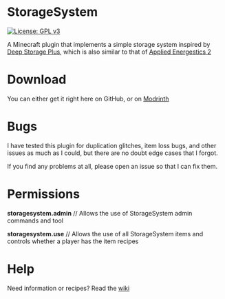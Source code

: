 # StorageSystem
[![License: GPL v3](https://img.shields.io/badge/License-GPLv3-blue.svg)](https://www.gnu.org/licenses/gpl-3.0)

A Minecraft plugin that implements a simple storage system inspired by [Deep Storage Plus](https://github.com/christopherwalkerml/DeepStoragePlus), which is also similar to that of [Applied Energestics 2](https://github.com/AppliedEnergistics/Applied-Energistics-2)

# Download
You can either get it right here on GitHub, or on [Modrinth](https://modrinth.com/plugin/storagesystem/)

# Bugs
I have tested this plugin for duplication glitches, item loss bugs, and other issues as much as I could, but there are no doubt edge cases that I forgot.

If you find any problems at all, please open an issue so that I can fix them.

# Permissions

**storagesystem.admin** // Allows the use of StorageSystem admin commands and tool

**storagesystem.use** // Allows the use of all StorageSystem items and controls whether a player has the item recipes

# Help

Need information or recipes? Read the [wiki](https://github.com/EmeraldIngot/StorageSystem/wiki)

